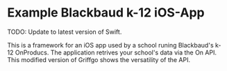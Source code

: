 # Example Blackbaud k-12 iOS-App
TODO: Update to latest version of Swift.

This is a framework for an iOS app used by a school runing Blackbaud's k-12 OnProducs. The application retrives your school's data via the On API. This modified version of Griffgo shows the versatility of the API.
